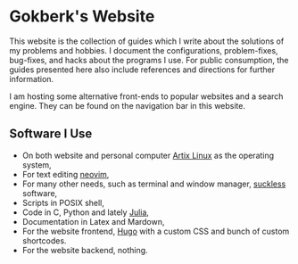 # Gokberk's Website

This website is the collection of guides which I write about the solutions of my
problems and hobbies. I document the configurations, problem-fixes, bug-fixes,
and hacks about the programs I use. For public consumption, the guides
presented here also include references and directions for further information.

I am hosting some alternative front-ends to popular websites and a search
engine. They can be found on the navigation bar in this website.

## Software I Use
- On both website and personal computer [Artix Linux](https://artixlinux.org) as the operating system,
- For text editing [neovim](https://neovim.io),
- For many other needs, such as terminal and window manager,
  [suckless](https://suckless.org) software,
- Scripts in POSIX shell,
- Code in C, Python and lately [Julia](https://julialang.org),
- Documentation in Latex and Mardown,
- For the website frontend, [Hugo](https://gohugo.io) with a custom CSS and
  bunch of custom shortcodes.
- For the website backend, nothing.
